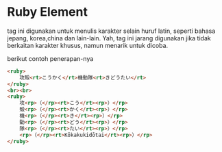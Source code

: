# Ruby Element

tag ini digunakan untuk menulis karakter selain huruf latin, seperti bahasa jepang, korea,china dan lain-lain. Yah, tag ini jarang digunakan jika tidak berkaitan karakter khusus, namun menarik untuk dicoba.

berikut contoh penerapan-nya

```html
<ruby>
    攻殻<rt>こうかく</rt>機動隊<rt>きどうたい</rt>
</ruby>
<br><br>
<ruby>
    攻<rp>（</rp><rt>こう</rt><rp>）</rp>
    殻<rp>（</rp><rt>かく</rt><rp>）</rp>
    機<rp>（</rp><rt>き</rt><rp>）</rp>
    動<rp>（</rp><rt>どう</rt><rp>）</rp>
    隊<rp>（</rp><rt>たい</rt><rp>）</rp>
    <rp>（</rp><rt>Kōkakukidōtai</rt><rp>）</rp>
</ruby>
```